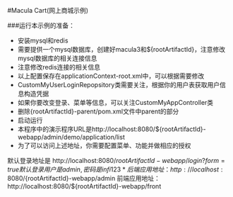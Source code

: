#Macula Cart(网上商城示例)

###运行本示例的准备：

* 安装mysql和redis
* 需要提供一个mysql数据库，创建好macula3和${rootArtifactId}，注意修改mysql数据库的相关连接信息
* 注意修改redis连接的相关信息
* 以上配置保存在applicationContext-root.xml中，可以根据需要修改
* CustomMyUserLoginRepopsitory类需要关注，根据你的用户表获取用户信息构造凭据
* 如果你要改变登录、菜单等信息，可以关注CustomMyAppController类
* 删除{rootArtifactId}-parent/pom.xml文件中parent的部分
* 启动运行
* 本程序中的演示程序URL是http://localhost:8080/${rootArtifactId}-webapp/admin/demo/application/list
* 为了可以访问上述地址，你需要配置菜单、功能并做相应的授权

默认登录地址是 http://localhost:8080/${rootArtifactId}-webapp/login?form=true
默认登录用户是 admin,密码是infi123*
后端应用地址：http://localhost:8080/${rootArtifactId}-webapp/admin
前端应用地址：http://localhost:8080/${rootArtifactId}-webapp/front

